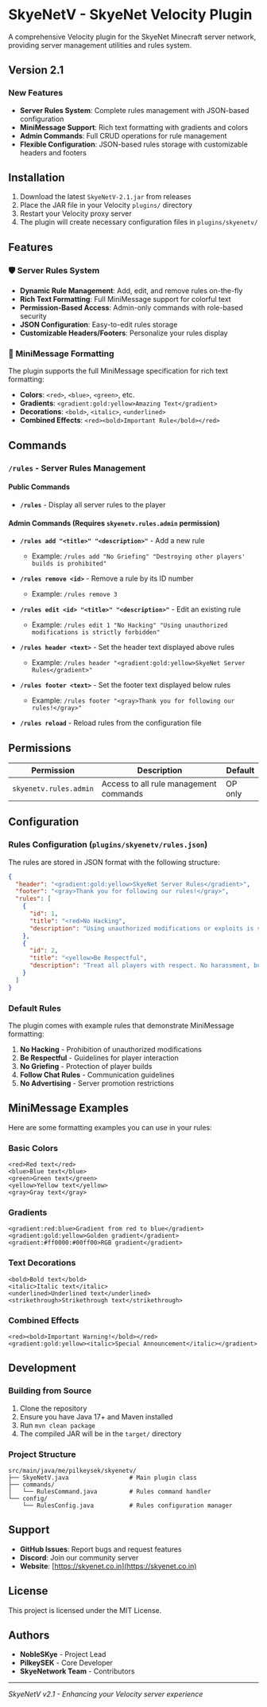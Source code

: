 # SkyeNetV - SkyeNet Velocity Plugin

A comprehensive Velocity plugin for the SkyeNet Minecraft server network, providing server management utilities and rules system.

## Version 2.1

### New Features
- **Server Rules System**: Complete rules management with JSON-based configuration
- **MiniMessage Support**: Rich text formatting with gradients and colors
- **Admin Commands**: Full CRUD operations for rule management
- **Flexible Configuration**: JSON-based rules storage with customizable headers and footers

## Installation

1. Download the latest `SkyeNetV-2.1.jar` from releases
2. Place the JAR file in your Velocity `plugins/` directory
3. Restart your Velocity proxy server
4. The plugin will create necessary configuration files in `plugins/skyenetv/`

## Features

### 🛡️ Server Rules System
- **Dynamic Rule Management**: Add, edit, and remove rules on-the-fly
- **Rich Text Formatting**: Full MiniMessage support for colorful text
- **Permission-Based Access**: Admin-only commands with role-based security
- **JSON Configuration**: Easy-to-edit rules storage
- **Customizable Headers/Footers**: Personalize your rules display

### 🎨 MiniMessage Formatting
The plugin supports the full MiniMessage specification for rich text formatting:
- **Colors**: `<red>`, `<blue>`, `<green>`, etc.
- **Gradients**: `<gradient:gold:yellow>Amazing Text</gradient>`
- **Decorations**: `<bold>`, `<italic>`, `<underlined>`
- **Combined Effects**: `<red><bold>Important Rule</bold></red>`

## Commands

### `/rules` - Server Rules Management

#### Public Commands
- **`/rules`** - Display all server rules to the player

#### Admin Commands (Requires `skyenetv.rules.admin` permission)
- **`/rules add "<title>" "<description>"`** - Add a new rule
  - Example: `/rules add "No Griefing" "Destroying other players' builds is prohibited"`
  
- **`/rules remove <id>`** - Remove a rule by its ID number
  - Example: `/rules remove 3`
  
- **`/rules edit <id> "<title>" "<description>"`** - Edit an existing rule
  - Example: `/rules edit 1 "No Hacking" "Using unauthorized modifications is strictly forbidden"`
  
- **`/rules header <text>`** - Set the header text displayed above rules
  - Example: `/rules header "<gradient:gold:yellow>SkyeNet Server Rules</gradient>"`
  
- **`/rules footer <text>`** - Set the footer text displayed below rules
  - Example: `/rules footer "<gray>Thank you for following our rules!</gray>"`
  
- **`/rules reload`** - Reload rules from the configuration file

## Permissions

| Permission | Description | Default |
|------------|-------------|---------|
| `skyenetv.rules.admin` | Access to all rule management commands | OP only |

## Configuration

### Rules Configuration (`plugins/skyenetv/rules.json`)

The rules are stored in JSON format with the following structure:

```json
{
  "header": "<gradient:gold:yellow>SkyeNet Server Rules</gradient>",
  "footer": "<gray>Thank you for following our rules!</gray>",
  "rules": [
    {
      "id": 1,
      "title": "<red>No Hacking",
      "description": "Using unauthorized modifications or exploits is strictly prohibited."
    },
    {
      "id": 2,
      "title": "<yellow>Be Respectful",
      "description": "Treat all players with respect. No harassment, bullying, or discrimination."
    }
  ]
}
```

### Default Rules

The plugin comes with example rules that demonstrate MiniMessage formatting:
1. **No Hacking** - Prohibition of unauthorized modifications
2. **Be Respectful** - Guidelines for player interaction
3. **No Griefing** - Protection of player builds
4. **Follow Chat Rules** - Communication guidelines
5. **No Advertising** - Server promotion restrictions

## MiniMessage Examples

Here are some formatting examples you can use in your rules:

### Basic Colors
```
<red>Red text</red>
<blue>Blue text</blue>
<green>Green text</green>
<yellow>Yellow text</yellow>
<gray>Gray text</gray>
```

### Gradients
```
<gradient:red:blue>Gradient from red to blue</gradient>
<gradient:gold:yellow>Golden gradient</gradient>
<gradient:#ff0000:#00ff00>RGB gradient</gradient>
```

### Text Decorations
```
<bold>Bold text</bold>
<italic>Italic text</italic>
<underlined>Underlined text</underlined>
<strikethrough>Strikethrough text</strikethrough>
```

### Combined Effects
```
<red><bold>Important Warning!</bold></red>
<gradient:gold:yellow><italic>Special Announcement</italic></gradient>
```

## Development

### Building from Source

1. Clone the repository
2. Ensure you have Java 17+ and Maven installed
3. Run `mvn clean package`
4. The compiled JAR will be in the `target/` directory

### Project Structure
```
src/main/java/me/pilkeysek/skyenetv/
├── SkyeNetV.java                 # Main plugin class
├── commands/
│   └── RulesCommand.java         # Rules command handler
└── config/
    └── RulesConfig.java          # Rules configuration manager
```

## Support

- **GitHub Issues**: Report bugs and request features
- **Discord**: Join our community server
- **Website**: [https://skyenet.co.in](https://skyenet.co.in)

## License

This project is licensed under the MIT License.

## Authors

- **NobleSKye** - Project Lead
- **PilkeySEK** - Core Developer  
- **SkyeNetwork Team** - Contributors

---

*SkyeNetV v2.1 - Enhancing your Velocity server experience*
